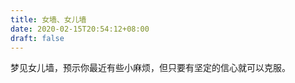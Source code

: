 ```yaml
---
title: 女墙、女儿墙
date: 2020-02-15T20:54:12+08:00
draft: false
---
```


梦见女儿墙，预示你最近有些小麻烦，但只要有坚定的信心就可以克服。